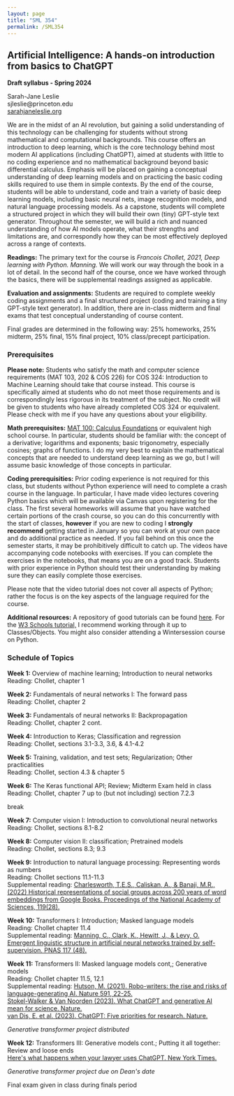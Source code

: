 ```yaml
---
layout: page
title: "SML 354"
permalink: /SML354
---
```




## Artificial Intelligence: A hands-on introduction from basics to ChatGPT

<p><b>Draft syllabus - Spring 2024</b></p>
<p>Sarah-Jane Leslie<br>
sjleslie@princeton.edu<br>
	<a href="https://sarahjaneleslie.org">sarahjaneleslie.org</a></p>

<p>We are in the midst of an AI revolution, but gaining a solid understanding of this technology can be challenging for students without strong mathematical and computational backgrounds. This course offers an introduction to deep learning, which is the core technology behind most modern AI applications (including ChatGPT), aimed at students with little to no coding experience and no mathematical background beyond basic differential calculus. Emphasis will be placed on gaining a conceptual understanding of deep learning models and on practicing the basic coding skills required to use them in simple contexts. By the end of the course, students will be able to understand, code and train a variety of basic deep learning models, including basic neural nets, image recognition models, and natural language processing models. As a capstone, students will complete a structured project in which they will build their own (tiny) GPT-style text generator. Throughout the semester, we will build a rich and nuanced understanding of how AI models operate, what their strengths and limitations are, and correspondly how they can be most effectively deployed across a range of contexts.</p>

<p><b>Readings:</b> The primary text for the course is <em>Francois Chollet, 2021, Deep learning with Python. Manning.</em> We will work our way through the book in a lot of detail. In the second half of the course, once we have worked through the basics, there will be supplemental readings assigned as applicable.</p>

<p><b>Evaluation and assignments:</b> Students are required to complete weekly coding assignments and a final structured  project (coding and training a tiny GPT-style text generator). In addition, there are in-class midterm and final exams that test conceptual understanding of course content.</p> 

<p>Final grades are determined in the following way: 25% homeworks, 25% midterm, 25% final, 15% final project, 10% class/precept participation. </p>

<p><h3>Prerequisites</h3> </p>

<p><b>Please note:</b> Students who satisfy the math and computer science requirements (MAT 103, 202 & COS 226) for COS 324: Introduction to Machine Learning should take that course instead. This course is specifically aimed at students who do not meet those requirements and is correspondingly less rigorous in its treatment of the subject. No credit will be given to students who have already completed COS 324 or equivalent. Please check with me if you have any questions about your eligibility. </p>

<p><b>Math prerequisites:</b> <a href="https://www.math.princeton.edu/undergraduate/placement/mat100">MAT 100: Calculus Foundations</a> or equivalent high school course. In particular, students should be familiar with: the concept of a derivative; logarithms and exponents; basic trigonometry, especially cosines; graphs of functions. I do my very best to explain the mathematical concepts that are needed to understand deep learning as we go, but I will assume basic knowledge of those concepts in particular.</p>

<p><b>Coding prerequisities:</b> Prior coding experience is not required for this class, but students without Python experience will need to complete a crash course in the language. In particular, I have made video lectures covering Python basics which will be available via Canvas upon registering for the class. The first several homeworks will assume that you have watched certain portions of the crash course, so you can do this concurrently with the start of classes, <b>however</b> if you are new to coding I <b>strongly recommend</b> getting started in January so you can work at your own pace and do additional practice as needed. If you fall behind on this once the semester starts, it may be prohibitively difficult to catch up. The videos have accompanying code notebooks with exercises. If you can complete the exercises in the notebooks, that means you are on a good track. Students with prior experience in Python should test their understanding by making sure they can easily complete those exercises.</p>

<p>Please note that the video tutorial does not cover all aspects of Python; rather the focus is on the key aspects of the language required for the course.</p>

<p><b>Additional resources:</b> A repository of good tutorials can be found <a href="https://researchcomputing.princeton.edu/external-online-resources/python">here</a>. For the <a href="https://www.w3schools.com/python/">W3 Schools tutorial,</a> I recommend working through it up to Classes/Objects. You might also consider attending a Wintersession course on Python.</p>


<H3>Schedule of Topics</H3>

<p><b>Week 1:</b> Overview of machine learning; Introduction to neural networks<br>
Reading: Chollet, chapter 1</p>

<p><b>Week 2:</b> Fundamentals of neural networks I: The forward pass<br>
Reading: Chollet, chapter 2</p>

<p><b>Week 3:</b> Fundamentals of neural networks II: Backpropagation <br>
Reading: Chollet, chapter 2 cont.</p>

<p><b>Week 4:</b> Introduction to Keras; Classification and regression<br>
Reading: Chollet, sections 3.1-3.3, 3.6, & 4.1-4.2</p>

<p><b>Week 5:</b> Training, validation, and test sets; Regularization; Other practicalities<br>
Reading: Chollet, section 4.3 & chapter 5</p>

<p><b>Week 6:</b> The Keras functional API; Review; Midterm Exam held in class<br>
Reading: Chollet, chapter 7 up to (but not including) section 7.2.3<br></p>


<p>break</p>


<p><b>Week 7:</b> Computer vision I: Introduction to convolutional neural networks<br>
Reading: Chollet, sections 8.1-8.2<br>


<p><b>Week 8:</b> Computer vision II: classification; Pretrained models<br>
Reading: Chollet, sections 8.3; 9.3<br>


<p><b>Week 9:</b> Introduction to natural language processing: Representing words as numbers<br>
Reading: Chollet sections 11.1-11.3<br>
Supplemental reading: <a href="https://tessaescharlesworth.files.wordpress.com/2022/07/charlesworth_hist-embeddings_published.pdf">Charlesworth, T.E.S., Caliskan, A., & Banaji, M.R., (2022) Historical representations of social groups across 200 years of word embeddings from Google Books. Proceedings of the National Academy of Sciences, 119(28).</a><br> 


<p><b>Week 10:</b> Transformers I: Introduction; Masked language models<br>
Reading: Chollet chapter 11.4<br>
Supplemental reading:
<a href="https://www.pnas.org/doi/10.1073/pnas.1907367117">Manning, C., Clark, K., Hewitt, J., & Levy, O. Emergent linguistic structure in artificial neural networks trained by self-supervision. PNAS 117 (48).</a></p>


<p><b>Week 11:</b> Transformers II: Masked language models cont,; Generative models<br>
Reading: Chollet chapter 11.5, 12.1<br>
Supplemental reading: 
<a href="https://www.nature.com/articles/d41586-021-00530-0">Hutson, M. (2021). Robo-writers: the rise and risks of language-generating AI. Nature 591, 22-25.</a><br>
<a href="https://www.nature.com/articles/d41586-023-00340-6">Stokel-Walker & Van Noorden (2023). What ChatGPT and generative AI mean for science. Nature.</a><br>
	<a href="https://www.nature.com/articles/d41586-023-00288-7">van Dis, E. et al. (2023). ChatGPT: Five priorities for research. Nature.</a>


<p><em>Generative transformer project distributed</em></p>

<p><b>Week 12:</b> Transformers III: Generative models cont.; Putting it all together: Review and loose ends<br>
<a href="https://www.nytimes.com/2023/05/27/nyregion/avianca-airline-lawsuit-chatgpt.html">Here's what happens when your lawyer uses ChatGPT. New York Times.</a>	
</p></p>

<p><em>Generative transformer project due on Dean's date</em></p>
<p>Final exam given in class during finals period</p>
